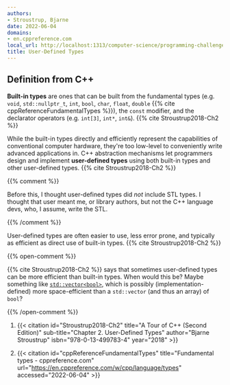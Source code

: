 ```yaml
---
authors:
- Stroustrup, Bjarne
date: 2022-06-04
domains:
- en.cppreference.com
local_url: http://localhost:1313/computer-science/programming-challenges/language-concepts/type-systems/user-defined-types/
title: User-Defined Types
---
```


## Definition from C++

**Built-in types** are ones that can be built from the fundamental types
(e.g. `void`, `std::nullptr_t`, `int`, `bool`, `char`, `float`, `double`
{{% cite cppReferenceFundamentalTypes %}}), the `const` modifier, and
the declarator operators (e.g. `int[3]`, `int*`, `int&`). {{% cite
Stroustrup2018-Ch2 %}}

While the built-in types directly and efficiently represent the
capabilities of conventional computer hardware, they're too low-level to
conveniently write advanced applications in. C++ abstraction mechanisms
let programmers design and implement **user-defined types** using both
built-in types and other user-defined types. {{% cite Stroustrup2018-Ch2
%}}

{{% comment %}}

Before this, I thought user-defined types did _not_ include STL types. I
thought that user meant me, or library authors, but not the C++ language
devs, who, I assume, write the STL.

{{% /comment %}}

User-defined types are often easier to use, less error prone, and
typically as efficient as direct use of built-in types. {{% cite
Stroustrup2018-Ch2 %}}

{{% open-comment %}}

{{% cite Stroustrup2018-Ch2 %}} says that sometimes user-defined types
can be more efficient than built-in types. When would this be? Maybe
something like
[`std::vector<bool>`](https://en.cppreference.com/w/cpp/container/vector_bool),
which is possibly (implementation-defined) more space-efficient than a
`std::vector` (and thus an array) of `bool`?

{{% /open-comment %}}

1. {{< citation
  id="Stroustrup2018-Ch2"
  title="A Tour of C++ (Second Edition)"
  sub-title="Chapter 2. User-Defined Types"
  author="Bjarne Stroustrup"
  isbn="978-0-13-499783-4"
  year="2018" >}}

1. {{< citation
  id="cppReferenceFundamentalTypes"
  title="Fundamental types - cppreference.com"
  url="https://en.cppreference.com/w/cpp/language/types"
  accessed="2022-06-04" >}}
